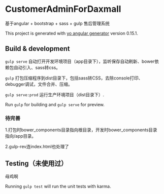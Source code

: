 # CustomerAdminForDaxmall

基于angular + bootstrap + sass + gulp 售后管理系统

This project is generated with [yo angular generator](https://github.com/yeoman/generator-angular)
version 0.15.1.

## Build & development

`gulp serve` 自动打开开发环境项目（app目录下），监听保存自动刷新、bower依赖包自动引入、sass转css。

`gulp` 打包压缩程序到dist目录下，包括sass转CSS，去除console打印、debugger调试，文件合并、压缩。

`gulp serve:prod` 运行生产环境项目（dist目录下）.

Run `gulp` for building and `gulp serve` for preview.

### 待完善

1.打包时bower_components目录指向根目录，开发时bower_components目录指向/app目录。

2.gulp-rev连index.html也处理了

## Testing（未使用过）

母鸡啊

Running `gulp test` will run the unit tests with karma.
